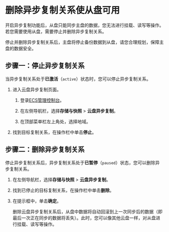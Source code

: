 # 删除异步复制关系使从盘可用

开启异步复制功能后，从盘只能同步主盘的数据，您无法进行挂载、读写等操作。若您需要使用从盘，需要停止并删除异步复制关系。

停止并删除异步复制关系后，主盘将停止备份数据到从盘，请您合理规划，保障主盘的数据安全。

## 步骤一：停止异步复制关系

当异步复制关系处于**已激活**（`active`）状态时，您可以停止异步复制关系。

1.  进入云盘异步复制页面。

    1.  登录[ECS管理控制台](https://ecs.console.aliyun.com)。

    2.  在左侧导航栏，选择**存储与快照** \> **云盘异步复制**。

    3.  在顶部菜单栏左上角处，选择地域。

2.  找到目标复制关系，在操作栏中单击**停止**。


## 步骤二：删除异步复制关系

停止异步复制关系后，异步复制关系处于**已暂停**（`paused`）状态，您可以删除异步复制关系。

1.  在左侧导航栏，选择**存储与快照** \> **云盘异步复制**。

2.  找到已停止的目标复制关系，在操作栏中单击**删除**。

3.  在提示框中，单击**确定**。

    删除云盘异步复制关系后，从盘中数据将自动回滚到上一次同步后的数据（即最后一次正在同步的数据将丢失）。此时，您可以像其他云盘一样，对从盘进行挂载、读写等操作。


